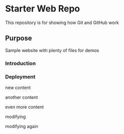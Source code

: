 # Starter Web Repo

This repository is for showing how Git and GitHub work

## Purpose

Sample website with plenty of files for demos

### Introduction

### Deployment

new content


another content

even more content

modifying

modifying again